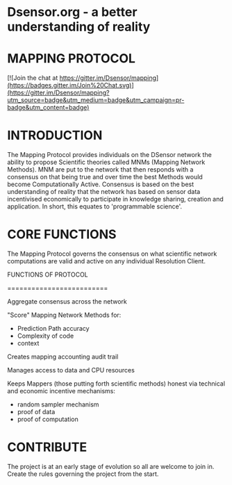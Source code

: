 # Dsensor.org - a better understanding of reality
# MAPPING PROTOCOL

[![Join the chat at https://gitter.im/Dsensor/mapping](https://badges.gitter.im/Join%20Chat.svg)](https://gitter.im/Dsensor/mapping?utm_source=badge&utm_medium=badge&utm_campaign=pr-badge&utm_content=badge)


INTRODUCTION
=========

The Mapping Protocol provides individuals on the DSensor network the ability to propose Scientific theories called MNMs (Mapping Network Methods). MNM are put to the network that then responds with a consensus on that being true and over time the best Methods would become Computationally Active. Consensus is based on the best understanding of reality that the network has based on sensor data incentivised economically to participate in knowledge sharing, creation and application. In short, this equates to 'programmable science'.


CORE FUNCTIONS
===========

The Mapping Protocol governs the consensus on what scientific network computations are valid and active on any individual Resolution Client.


FUNCTIONS OF PROTOCOL

=========================

Aggregate consensus across the network

"Score" Mapping Network Methods for:

- Prediction Path accuracy
- Complexity of code
- context

Creates mapping accounting audit trail

Manages access to data and CPU resources

Keeps Mappers (those putting forth scientific methods) honest via technical and economic incentive mechanisms:

- random sampler mechanism
- proof of data
- proof of computation


CONTRIBUTE
========

The project is at an early stage of evolution so all are welcome to join in.  Create the rules governing the project from the start.
